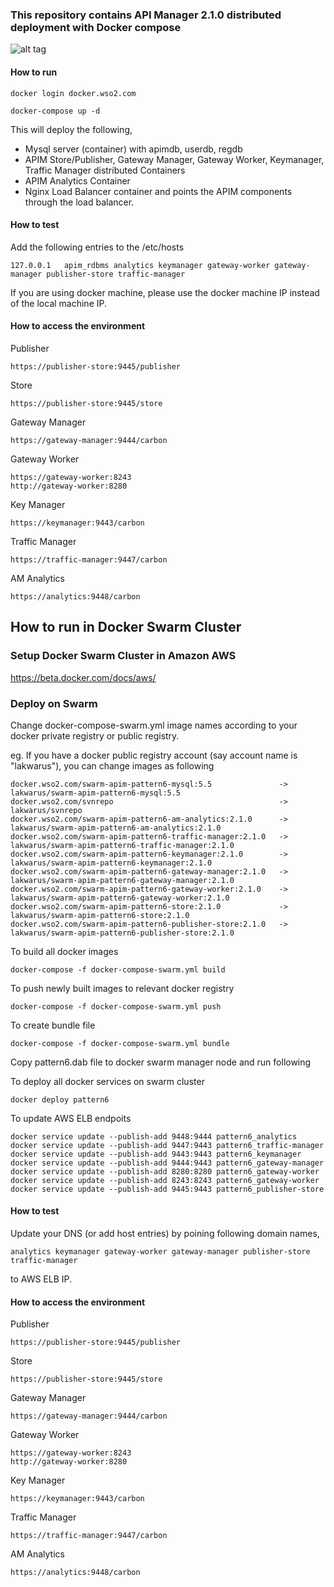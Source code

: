 ### This repository contains API Manager 2.1.0 distributed deployment with Docker compose

![alt tag](https://github.com/wso2/docker-apim/blob/master/docker-compose/patterns/design/am-2.0-pattern-6.png)

#### How to run

 ```docker login docker.wso2.com ```

 ```docker-compose up -d```

This will deploy the following,

* Mysql server (container) with apimdb, userdb, regdb
* APIM Store/Publisher, Gateway Manager, Gateway Worker, Keymanager, Traffic Manager distributed Containers
* APIM Analytics Container
* Nginx Load Balancer container and points the APIM components through the load balancer.


#### How to test

Add the following entries to the /etc/hosts
```
127.0.0.1	apim_rdbms analytics keymanager gateway-worker gateway-manager publisher-store traffic-manager
```
If you are using docker machine, please use the docker machine IP instead of the local machine IP.

#### How to access the environment

Publisher

```
https://publisher-store:9445/publisher
```

Store

```
https://publisher-store:9445/store
```

Gateway Manager

```
https://gateway-manager:9444/carbon
```

Gateway Worker

```
https://gateway-worker:8243
http://gateway-worker:8280
```

Key Manager

```
https://keymanager:9443/carbon
```

Traffic Manager

```
https://traffic-manager:9447/carbon
```

AM Analytics

```
https://analytics:9448/carbon
```

## How to run in Docker Swarm Cluster

### Setup Docker Swarm Cluster in Amazon AWS

https://beta.docker.com/docs/aws/

### Deploy on Swarm

Change docker-compose-swarm.yml image names according to your docker private registry or public registry.

eg. If you have a docker public registry account (say account name is "lakwarus"), you can change images as following

```
docker.wso2.com/swarm-apim-pattern6-mysql:5.5				-> lakwarus/swarm-apim-pattern6-mysql:5.5
docker.wso2.com/svnrepo										-> lakwarus/svnrepo
docker.wso2.com/swarm-apim-pattern6-am-analytics:2.1.0		-> lakwarus/swarm-apim-pattern6-am-analytics:2.1.0
docker.wso2.com/swarm-apim-pattern6-traffic-manager:2.1.0	-> lakwarus/swarm-apim-pattern6-traffic-manager:2.1.0
docker.wso2.com/swarm-apim-pattern6-keymanager:2.1.0		-> lakwarus/swarm-apim-pattern6-keymanager:2.1.0
docker.wso2.com/swarm-apim-pattern6-gateway-manager:2.1.0	-> lakwarus/swarm-apim-pattern6-gateway-manager:2.1.0
docker.wso2.com/swarm-apim-pattern6-gateway-worker:2.1.0	-> lakwarus/swarm-apim-pattern6-gateway-worker:2.1.0
docker.wso2.com/swarm-apim-pattern6-store:2.1.0				-> lakwarus/swarm-apim-pattern6-store:2.1.0
docker.wso2.com/swarm-apim-pattern6-publisher-store:2.1.0	-> lakwarus/swarm-apim-pattern6-publisher-store:2.1.0

```
To build all docker images
```
docker-compose -f docker-compose-swarm.yml build
```

To push newly built images to relevant docker registry
```
docker-compose -f docker-compose-swarm.yml push
```

To create bundle file
```
docker-compose -f docker-compose-swarm.yml bundle
```

Copy pattern6.dab file to docker swarm manager node and run following

To deploy all docker services on swarm cluster
```
docker deploy pattern6
```
To update AWS ELB endpoits
```
docker service update --publish-add 9448:9444 pattern6_analytics
docker service update --publish-add 9447:9443 pattern6_traffic-manager
docker service update --publish-add 9443:9443 pattern6_keymanager
docker service update --publish-add 9444:9443 pattern6_gateway-manager
docker service update --publish-add 8280:8280 pattern6_gateway-worker
docker service update --publish-add 8243:8243 pattern6_gateway-worker
docker service update --publish-add 9445:9443 pattern6_publisher-store
```
#### How to test

Update your DNS (or add host entries) by poining following domain names,
```
analytics keymanager gateway-worker gateway-manager publisher-store traffic-manager
```
to AWS ELB IP.  

#### How to access the environment

Publisher

```
https://publisher-store:9445/publisher
```

Store

```
https://publisher-store:9445/store
```

Gateway Manager

```
https://gateway-manager:9444/carbon
```

Gateway Worker

```
https://gateway-worker:8243
http://gateway-worker:8280
```

Key Manager

```
https://keymanager:9443/carbon
```

Traffic Manager

```
https://traffic-manager:9447/carbon
```

AM Analytics

```
https://analytics:9448/carbon
```
